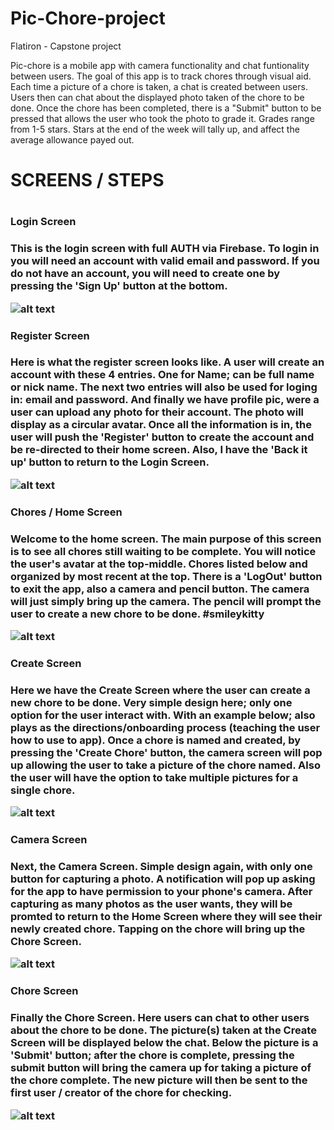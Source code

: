# Pic-Chore-project
Flatiron - Capstone project

Pic-chore is a mobile app with camera functionality and chat funtionality between users. The goal of this app is to track chores through visual aid. Each time a picture of a chore is taken, a chat is created between users. Users then can chat about the displayed photo taken of the chore to be done. Once the chore has been completed, there is a "Submit" button to be pressed that allows the user who took the photo to grade it. Grades range from 1-5 stars. Stars at the end of the week will tally up, and affect the average allowance payed out. 
<br>
<h1> SCREENS / STEPS <h1>
<h3> Login Screen<h3>
<p>This is the login screen with full AUTH via Firebase. To login in you will need an account with valid email and password. If you do not have an account, you will need to create one by pressing the 'Sign Up' button at the bottom. </p>

![alt text](/assets/LoginScreen.jpeg)
<br>
<h3> Register Screen<h3>
<p>Here is what the register screen looks like. A user will create an account with these 4 entries. One for Name; can be full name or nick name. The next two entries will also be used for loging in: email and password. And finally we have profile pic, were a user can upload any photo for their account. The photo will display as a circular avatar. Once all the information is in, the user will push the 'Register' button to create the account and be re-directed to their home screen. Also, I have the 'Back it up' button to return to the Login Screen. </p>

![alt text](/assets/RegisterScreen.jpeg)
<br>
<h3> Chores / Home Screen<h3>
<p>Welcome to the home screen. The main purpose of this screen is to see all chores still waiting to be complete. You will notice the user's avatar at the top-middle. Chores listed below and organized by most recent at the top. There is a 'LogOut' button to exit the app, also a camera and pencil button. The camera will just simply bring up the camera. The pencil will prompt the user to create a new chore to be done. #smileykitty </p>

![alt text](/assets/HomeScreen.jpeg)
<br>
<h3> Create Screen <h3>
<p> Here we have the Create Screen where the user can create a new chore to be done. Very simple design here; only one option for the user interact with. With an example below; also plays as the directions/onboarding process (teaching the user how to use to app). Once a chore is named and created, by pressing the 'Create Chore' button, the camera screen will pop up allowing the user to take a picture of the chore named. Also the user will have the option to take multiple pictures for a single chore. </p>

![alt text](/assets/CreateScreen.png)
<br>
<h3> Camera Screen <h3>
<p> Next, the Camera Screen. Simple design again, with only one button for capturing a photo. A notification will pop up asking for the app to have permission to your phone's camera. After capturing as many photos as the user wants, they will be promted to return to the Home Screen where they will see their newly created chore. Tapping on the chore will bring up the Chore Screen. </p>

![alt text](/assets/CameraScreen.jpeg)
<br>
<h3> Chore Screen <h3>
<p> Finally the Chore Screen. Here users can chat to other users about the chore to be done. The picture(s) taken at the Create Screen will be displayed below the chat. Below the picture is a 'Submit' button; after the chore is complete, pressing the submit button will bring the camera up for taking a picture of the chore complete. The new picture will then be sent to the first user / creator of the chore for checking.   </p>

![alt text](/assets/ChoreScreen.png)
